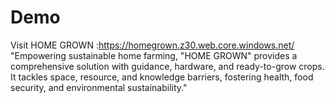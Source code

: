 # Demo
Visit HOME GROWN :https://homegrown.z30.web.core.windows.net/
"Empowering sustainable home farming, "HOME GROWN" provides a comprehensive solution with guidance, hardware, and ready-to-grow crops. It tackles space, resource, and knowledge barriers, fostering health, food security, and environmental sustainability."
